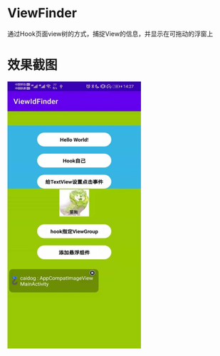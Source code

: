 # ViewFinder
通过Hook页面view树的方式，捕捉View的信息，并显示在可拖动的浮窗上
# 效果截图
<img src="https://github.com/moshaoxia/ViewFinder/blob/master/WechatIMG38-tuya.jpeg" width="300px" height="600px">

